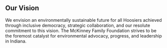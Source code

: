 ## Our Vision

We envision an environmentally sustainable future for all Hoosiers achieved through inclusive democracy, strategic collaboration, and our resolute commitment to this vision. The McKinney Family Foundation strives to be the foremost catalyst for environmental advocacy, progress, and leadership in Indiana.
